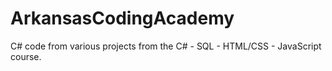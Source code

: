 # ArkansasCodingAcademy
C# code from various projects from the C# - SQL - HTML/CSS - JavaScript course.
